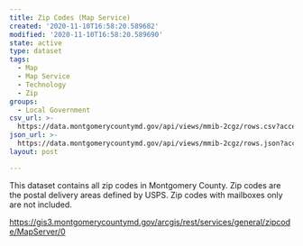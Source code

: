 ```yaml
---
title: Zip Codes (Map Service)
created: '2020-11-10T16:58:20.589682'
modified: '2020-11-10T16:58:20.589690'
state: active
type: dataset
tags:
  - Map
  - Map Service
  - Technology
  - Zip
groups:
  - Local Government
csv_url: >-
  https://data.montgomerycountymd.gov/api/views/mmib-2cgz/rows.csv?accessType=DOWNLOAD
json_url: >-
  https://data.montgomerycountymd.gov/api/views/mmib-2cgz/rows.json?accessType=DOWNLOAD
layout: post

---
```

This dataset contains all zip codes in Montgomery County. Zip codes are the postal delivery areas defined by USPS. Zip codes with mailboxes only are not included.

https://gis3.montgomerycountymd.gov/arcgis/rest/services/general/zipcode/MapServer/0
